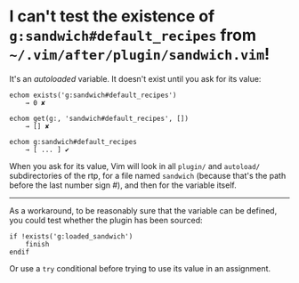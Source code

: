 # I can't test the existence of `g:sandwich#default_recipes` from `~/.vim/after/plugin/sandwich.vim`!

It's an *autoloaded* variable.
It doesn't exist until you ask for its value:

    echom exists('g:sandwich#default_recipes')
        → 0 ✘

    echom get(g:, 'sandwich#default_recipes', [])
        → [] ✘

    echom g:sandwich#default_recipes
        → [ ... ] ✔

When you  ask for  its value,  Vim will  look in  all `plugin/`  and `autoload/`
subdirectories of the rtp, for a  file named `sandwich` (because that's the path
before the last number sign #), and then for the variable itself.

---

As a  workaround, to be  reasonably sure that the  variable can be  defined, you
could test whether the plugin has been sourced:

    if !exists('g:loaded_sandwich')
        finish
    endif

Or use a `try` conditional before trying to use its value in an assignment.
